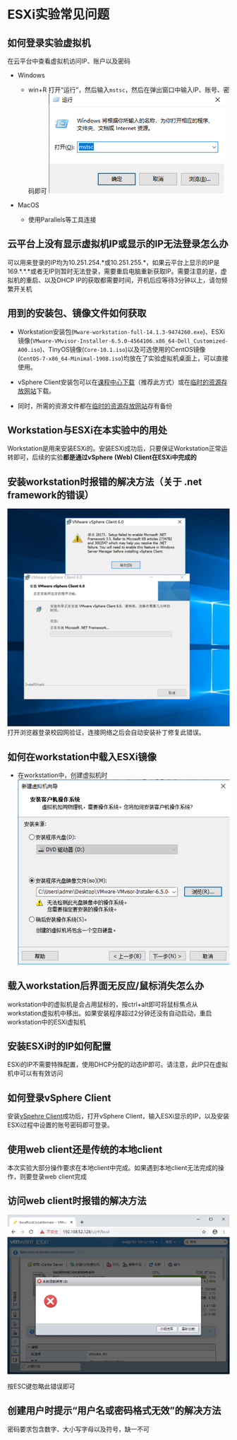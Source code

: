 # ESXi实验常见问题

## 如何登录实验虚拟机
  
在云平台中查看虚拟机访问IP、账户以及密码

- Windows
  - win+R 打开“运行”，然后输入`mstsc`，然后在弹出窗口中输入IP、账号、密码即可
![mstsc](img/mstsc.png)

- MacOS
  - 使用Parallels等工具连接

## 云平台上没有显示虚拟机IP或显示的IP无法登录怎么办

可以用来登录的IP均为10.251.254.\*或10.251.255.\*，如果云平台上显示的IP是169.\*.\*.\*或者无IP则暂时无法登录，需要重启电脑重新获取IP。需要注意的是，虚拟机的重启、以及DHCP IP的获取都需要时间，开机后应等待3分钟以上，请勿频繁开关机

## 用到的安装包、镜像文件如何获取

- Workstation安装包(`Mware-workstation-full-14.1.3-9474260.exe`)、ESXi镜像(`VMware-VMvisor-Installer-6.5.0-4564106.x86_64-Dell_Customized-A00.iso`)、TinyOS镜像(`Core-10.1.iso`)以及可选使用的CentOS镜像(`CentOS-7-x86_64-Minimal-1908.iso`)均放在了实验虚拟机桌面上，可以直接使用。
- vSphere Client安装包可以在[课程中心下载](http://course.buaa.edu.cn/access/content/group/b7656edd-6e82-4c48-80b3-c9397cf89f72/%E4%BA%91%E5%AE%9E%E9%AA%8C%E8%B5%84%E6%BA%90/VMware-viclient-all-6.0.0.exe)（推荐此方式）或在[临时的资源存放网站](http://10.251.254.150/VMware-viclient-all-6.0.0.exe)下载。

- 同时，所需的资源文件都在[临时的资源存放网站](http://10.251.254.150)存有备份

## Workstation与ESXi在本实验中的用处

Workstation是用来安装ESXi的。安装ESXi成功后，只要保证Workstation正常运转即可，后续的实验**都是通过vSphere (Web) Client在ESXi中完成的**

## 安装workstation时报错的解决方法（关于 .net framework的错误）

![dotneterror](img/dotnet_error.png)
打开浏览器登录校园网验证，连接网络之后会自动安装补丁修复此错误。

## 如何在workstation中载入ESXi镜像

- 在workstation中，创建虚拟机时
![workstation_image](img/vmware_workstation_run_4.png)

## 载入workstation后界面无反应/鼠标消失怎么办

workstation中的虚拟机是会占用鼠标的，按ctrl+alt即可将鼠标焦点从workstation虚拟机中移出。如果安装程序超过2分钟还没有自动启动，重启workstation中的ESXi虚拟机

## 安装ESXi时的IP如何配置

ESXi的IP不需要特殊配置，使用DHCP分配的动态IP即可。请注意，此IP只在虚拟机中可以有有效访问

## 如何登录vSphere Client

安装[vSpehre Client](http://course.buaa.edu.cn/access/content/group/b7656edd-6e82-4c48-80b3-c9397cf89f72/%E4%BA%91%E5%AE%9E%E9%AA%8C%E8%B5%84%E6%BA%90/VMware-viclient-all-6.0.0.exe)成功后，打开vSphere Client，输入ESXi显示的IP，以及安装ESXi过程中设置的账号密码即可登录。

## 使用web client还是传统的本地client

本次实验大部分操作要求在本地client中完成。如果遇到本地client无法完成的操作，则要登录web client完成

## 访问web client时报错的解决方法

![web_client_error](img/web_client_error.png)

按ESC键忽略此错误即可

## 创建用户时提示“用户名或密码格式无效”的解决方法

密码要求包含数字、大小写字母以及符号，缺一不可
